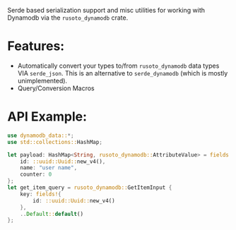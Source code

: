 Serde based serialization support and misc utilities for working with Dynamodb via the `rusoto_dynamodb` crate.

# Features:
* Automatically convert your types to/from `rusoto_dynamodb` data types VIA `serde_json`. This is an alternative to `serde_dynamodb` (which is mostly unimplemented).
* Query/Conversion Macros


# API Example:

```rust
use dynamodb_data::*;
use std::collections::HashMap;

let payload: HashMap<String, rusoto_dynamodb::AttributeValue> = fields!{
    id: ::uuid::Uuid::new_v4(),
    name: "user name",
    counter: 0
};
let get_item_query = rusoto_dynamodb::GetItemInput {
    key: fields!{
        id: ::uuid::Uuid::new_v4()
    },
    ..Default::default()
};
```